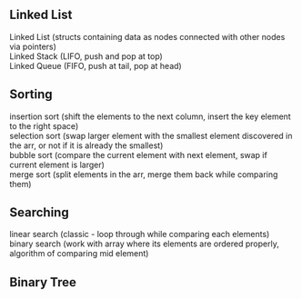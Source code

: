 

## Linked List

Linked List (structs containing data as nodes connected with other nodes via pointers)  
Linked Stack (LIFO, push and pop at top)  
Linked Queue (FIFO, push at tail, pop at head)  

## Sorting

insertion sort (shift the elements to the next column, insert the key element to the right space)  
selection sort (swap larger element with the smallest element discovered in the arr, or not if it is already the smallest)  
bubble sort (compare the current element with next element, swap if current element is larger)  
merge sort (split elements in the arr, merge them back while comparing them)  

## Searching

linear search (classic - loop through while comparing each elements)  
binary search (work with array where its elements are ordered properly, algorithm of comparing mid element)  

## Binary Tree






